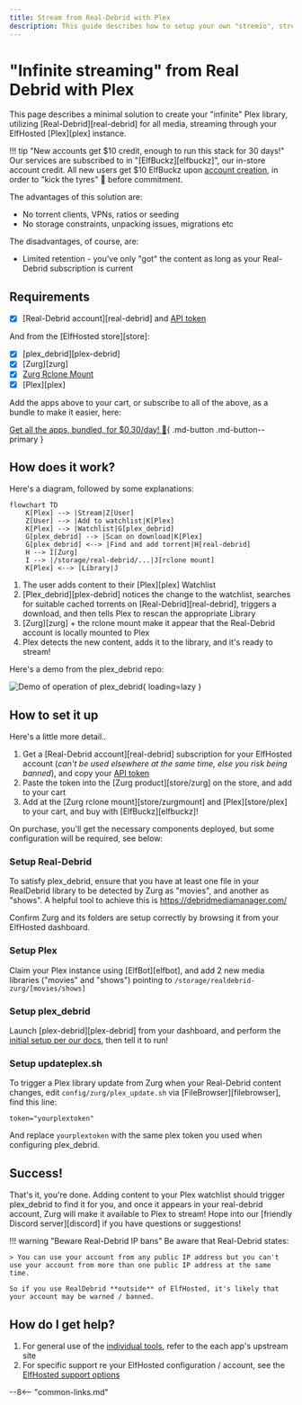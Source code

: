 ```yaml
---
title: Stream from Real-Debrid with Plex
description: This guide describes how to setup your own "stremio", streaming your media from Real-Debrid using Plex, without having to store it locally or even touch a torrent client or a VPN!
---
```

# "Infinite streaming" from Real Debrid with Plex

This page describes a minimal solution to create your "infinite" Plex library, utilizing [Real-Debrid][real-debrid] for all media, streaming through your ElfHosted [Plex][plex] instance.

!!! tip "New accounts get $10 credit, enough to run this stack for 30 days!"
    Our services are subscribed to in "[ElfBuckz][elfbuckz]", our in-store account credit. All new users get $10 ElfBuckz upon [account creation](https://store.elfhosted.com/my-account/), in order to "kick the tyres" :red_car: before commitment.

The advantages of this solution are:

* No torrent clients, VPNs, ratios or seeding
* No storage constraints, unpacking issues, migrations etc

The disadvantages, of course, are:

* Limited retention - you've only "got" the content as long as your Real-Debrid subscription is current

## Requirements

* [x] [Real-Debrid account][real-debrid] and [API token](https://real-debrid.com/apitoken)

And from the [ElfHosted store][store]:

* [x] [plex_debrid][plex-debrid]
* [x] [Zurg][zurg]
* [x] [Zurg Rclone Mount](https://store.elfhosted.com/product/rclone-real-debrid/)
* [x] [Plex][plex]

Add the apps above to your cart, or subscribe to all of the above, as a bundle to make it easier, here:

[Get all the apps, bundled, for $0.30/day! :gift:](https://store.elfhosted.com/product/minimal-real-debrid-plex-streaming-bundle){ .md-button .md-button--primary }

## How does it work?

Here's a diagram, followed by some explanations:

```mermaid
flowchart TD
    K[Plex] --> |Stream|Z[User]
    Z[User] --> |Add to watchlist|K[Plex]
    K[Plex] --> |Watchlist|G[plex_debrid]
    G[plex_debrid] --> |Scan on download|K[Plex]
    G[plex_debrid] <--> |Find and add torrent|H[real-debrid]
    H --> I[Zurg]
    I --> |/storage/real-debrid/...|J[rclone mount]
    K[Plex] <--> |Library|J
```

1. The user adds content to their [Plex][plex] Watchlist
2. [Plex_debrid][plex-debrid] notices the change to the watchlist, searches for suitable cached torrents on [Real-Debrid][real-debrid], triggers a download, and then tells Plex to rescan the appropriate Library
3. [Zurg][zurg] + the rclone mount make it appear that the Real-Debrid account is locally mounted to Plex
4. Plex detects the new content, adds it to the library, and it's ready to stream!

Here's a demo from the plex_debrid repo:

![Demo of operation of plex_debrid](/images/plex-debrid-demo.gif){ loading=lazy }

## How to set it up

Here's a little more detail..

1. Get a [Real-Debrid account][real-debrid] subscription for your ElfHosted account (*can't be used elsewhere at the same time, else you risk being banned*), and copy your [API token](https://real-debrid.com/apitoken)
2. Paste the token into the [Zurg product][store/zurg] on the store, and add to your cart
3. Add at the [Zurg rclone mount][store/zurgmount] and [Plex][store/plex] to your cart, and buy with [ElfBuckz][elfbuckz]!

On purchase, you'll get the necessary components deployed, but some configuration will be required, see below:

### Setup Real-Debrid

To satisfy plex_debrid, ensure that you have at least one file in your RealDebrid library to be detected by Zurg as "movies", and another as "shows". A helpful tool to achieve this is https://debridmediamanager.com/

Confirm Zurg and its folders are setup correctly by browsing it from your ElfHosted dashboard.

### Setup Plex

Claim your Plex instance using [ElfBot][elfbot], and add 2 new media libraries ("movies" and "shows") pointing to `/storage/realdebrid-zurg/[movies/shows]`

### Setup plex_debrid

Launch [plex-debrid][plex-debrid] from your dashboard, and perform the [initial setup per our docs](/app/plex-debrid/#how-do-i-use-it), then tell it to run!

### Setup updateplex.sh

To trigger a Plex library update from Zurg when your Real-Debrid content changes, edit `config/zurg/plex_update.sh` via [FileBrowser][filebrowser], find this line:

```
token="yourplextoken"
```

And replace `yourplextoken` with the same plex token you used when configuring plex_debrid.

## Success!

That's it, you're done. Adding content to your Plex watchlist should trigger plex_debrid to find it for you, and once it appears in your real-debrid account, Zurg will make it available to Plex to stream! Hope into our [friendly Discord server][discord] if you have questions or suggestions!

!!! warning "Beware Real-Debrid IP bans"
    Be aware that Real-Debrid states:
    
    > You can use your account from any public IP address but you can't use your account from more than one public IP address at the same time.

    So if you use RealDebrid **outside** of ElfHosted, it's likely that your account may be warned / banned.

## How do I get help?

1. For general use of the [individual tools](/apps/), refer to the each app's upstream site
2. For specific support re your ElfHosted configuration / account, see the [ElfHosted support options](/get-help)


--8<-- "common-links.md"
